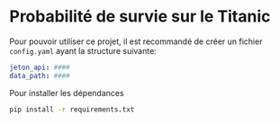 # Probabilité de survie sur le Titanic

Pour pouvoir utiliser ce projet, il 
est recommandé de créer un fichier `config.yaml`
ayant la structure suivante:

```yaml
jeton_api: ####
data_path: ####
```

Pour installer les dépendances

```bash
pip install -r requirements.txt
```
